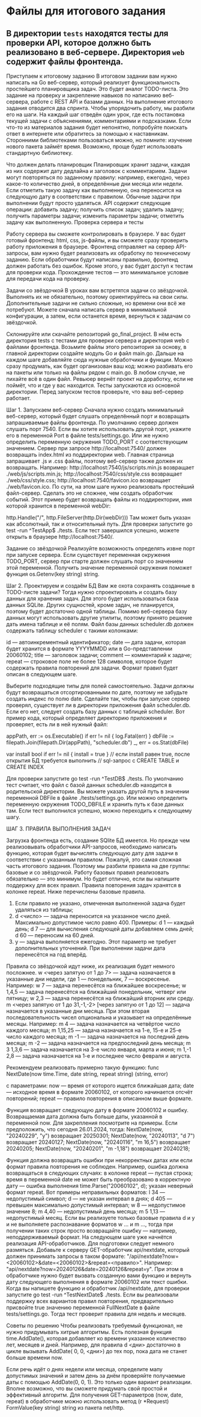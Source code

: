 # Файлы для итогового задания
В директории `tests` находятся тесты для проверки API, которое должно быть реализовано в веб-сервере.
Директория `web` содержит файлы фронтенда.
---------------------------------------------------------------------
Приступаем к итоговому заданию
В итоговом задании вам нужно написать на Go веб-сервер, который реализует функциональность простейшего планировщика задач. Это будет аналог TODO-листа. Это задание на проверку и закрепление навыков по написанию веб-сервера, работе с REST API и базами данных. 
На выполнение итогового задания отводится два спринта. Чтобы упорядочить работу, мы разбили его на шаги. На каждый шаг отведён один урок, где есть постановка текущей задачи с объяснениями, комментариями и подсказками. Если что-то из материалов задания будет непонятно, попробуйте поискать ответ в интернете или обратитесь за помощью к наставникам. Сторонними библиотеками пользоваться можно, но помните: изучение нового пакета займёт время. Возможно, проще будет использовать стандартную библиотеку.  

Что должен делать планировщик
Планировщик хранит задачи, каждая из них содержит дату дедлайна и заголовок с комментарием. Задачи могут повторяться по заданному правилу: например, ежегодно, через какое-то количество дней, в определённые дни месяца или недели. Если отметить такую задачу как выполненную, она переносится на следующую дату в соответствии с правилом. Обычные задачи при выполнении будут просто удаляться. 
API содержит следующие операции:
добавить задачу;
получить список задач;
удалить задачу;
получить параметры задачи;
изменить параметры задачи;
отметить задачу как выполненную.
Проверка сервера и тесты

Работу сервера вы сможете контролировать в браузере. У вас будет готовый фронтенд: html, css, js-файлы, и вы сможете сразу проверить работу приложения в браузере. Фронтенд отправляет на сервер API-запросы, вам нужно будет реализовать их обработку по техническому заданию. Если обработчики будут написаны правильно, фронтенд должен работать без ошибок. 
Кроме этого, у вас будет доступ к тестам для проверки кода. Прохождение тестов — это минимальное условие для передачи кода на проверку.

Задачи со звёздочкой
В уроках вам встретятся задачи со звёздочкой. Выполнять их не обязательно, поэтому ориентируйтесь на свои силы. Дополнительные задачи не сильно сложные, но времени они всё же потребуют. Можете сначала написать сервер в минимальной конфигурации, а затем, если останется время, вернуться к задачам со звёздочкой.

Склонируйте или скачайте репозиторий go_final_project. В нём есть директория tests с тестами для проверки сервера и директория web с файлами фронтенда. Возьмите файлы этого репозитория за основу, в главной директории создайте модуль Go и файл main.go. Дальше на каждом шаге добавляйте сюда нужные обработчики и функции. Можно сразу продумать, как будет организован ваш код: можно разбивать его на пакеты или только на файлы рядом с main.go. В любом случае, не пихайте всё в один файл. Ревьюер вернёт проект на доработку, если не поймёт, что и где у вас находится. 
Тесты запускаются из основной директории. Перед запуском тестов проверьте, что ваш веб-сервер работает.

Шаг 1. Запускаем веб-сервер
Сначала нужно создать минимальный веб-сервер, который будет слушать определённый порт и возвращать запрашиваемые файлы фронтенда. По умолчанию сервер должен слушать порт 7540. Если вы хотите использовать другой порт, укажите его в переменной Port в файле tests/settings.go. Или же нужно определить переменную окружения TODO_PORT с  соответствующим значением.
Сервер при запросе http://localhost:7540/ должен возвращать index.html из поддиректории web. Главная страница запрашивает .js и .css файлы, поэтому веб-сервер также должен их возвращать. Например:
http://localhost:7540/js/scripts.min.js возвращает ./web/js/scripts.min.js;
http://localhost:7540/css/style.css возвращает ./web/css/style.css;
http://localhost:7540/favicon.ico возвращает ./web/favicon.ico.
По сути, на этом шаге нужно реализовать простейший файл-сервер. Сделать это не сложнее, чем создать обработчик событий. Этот пример будет возвращать файлы из поддиректории, имя которой хранится в переменной webDir:

http.Handle("/", http.FileServer(http.Dir(webDir))) 
Там может быть указан как абсолютный, так и относительный путь.
Для проверки запустите go test -run ^TestApp$ ./tests. Если тест завершился успешно, можете открыть в браузере http://localhost:7540/.

Задание со звёздочкой
Реализуйте возможность определять извне порт при запуске сервера. Если существует переменная окружения TODO_PORT, сервер при старте должен слушать порт со значением этой переменной. 
Получить значение переменной окружения поможет функция os.Getenv(key string) string.

Шаг 2. Проектируем и создаём БД
Вам же охота сохранять созданные в TODO-листе задачи? Тогда нужно спроектировать и создать базу данных для хранения задач. Для этого будет использоваться база данных SQLite. Других сущностей, кроме задач, не планируется, поэтому будет достаточно одной таблицы. Помимо веб-сервера базу данных могут использовать другие утилиты, поэтому принято решение дать имена таблице и её полям. Файл базы данных scheduler.db должен содержать таблицу scheduler с такими колонками:

id — автоинкрементный идентификатор;
date — дата задачи, которая будет хранится в формате YYYYMMDD или в Go-представлении 20060102;
title — заголовок задачи;
comment — комментарий к задаче;
repeat — строковое поле не более 128 символов, которое будет содержать правила повторений для задачи. Формат правил будет описан в следующем шаге.

Выберите подходящие типы для полей самостоятельно. Задачи должны будут возвращаться отсортированными по дате, поэтому не забудьте создать индекс по полю date. 
Сделайте так, чтобы при запуске сервер проверял, существует ли в директории приложения файл scheduler.db. Если его нет, следует создать базу данных с таблицей scheduler. Вот пример кода, который определяет директорию приложения и проверяет, есть ли в ней нужный файл:

appPath, err := os.Executable()
if err != nil {
    log.Fatal(err)
}
dbFile := filepath.Join(filepath.Dir(appPath), "scheduler.db")
_, err = os.Stat(dbFile)

var install bool
if err != nil {
    install = true
}
// если install равен true, после открытия БД требуется выполнить 
// sql-запрос с CREATE TABLE и CREATE INDEX 

Для проверки запустите go test -run ^TestDB$ ./tests. По умолчанию тест считает, что файл с базой данных scheduler.db находится в родительской директории. Вы можете указать другой путь в значении переменной DBFile в файле ./tests/settings.go. Или можно определить переменную окружения TODO_DBFILE и хранить путь к базе данных там.
Если тест выполнился успешно, можно переходить к следующему шагу.

ШАГ 3. ПРАВИЛА ВЫПОЛНЕНИЯ ЗАДАЧ

Загрузка фронтенда есть, создание SQlite БД имеется. Но прежде чем реализовывать обработчики API-запросов, необходимо написать функцию, которая будет вычислять следующую дату для задачи в соответствии с указанным правилом. Пожалуй, это самая сложная часть итогового задания. Поэтому мы разбили правила на две группы: базовые и со звёздочкой. Работу базовых правил реализовать обязательно — это минимум. Но будет отлично, если вы напишите поддержку для всех правил.
Правила повторения задач хранятся в колонке repeat. Ниже перечислены базовые правила.
1. Если правило не указано, отмеченная выполненной задача будет удаляться из таблицы;
2. d <число> — задача переносится на указанное число дней. Максимально допустимое число равно 400. Примеры:
d 1 — каждый день;
d 7 — для вычисления следующей даты добавляем семь дней;
d 60 — переносим на 60 дней.
3. y — задача выполняется ежегодно. Этот параметр не требует дополнительных уточнений. При выполнении задачи дата перенесётся на год вперёд.
   
Правила со звёздочкой идут ниже, их реализация будет немного посложнее.
w <через запятую от 1 до 7> — задача назначается в указанные дни недели, где 1 — понедельник, 7 — воскресенье. Например:
w 7 — задача перенесётся на ближайшее воскресенье;
w 1,4,5 — задача перенесётся на ближайший понедельник, четверг или пятницу;
w 2,3 — задача перенесётся на ближайший вторник или среду.
m <через запятую от 1 до 31,-1,-2> [через запятую от 1 до 12] — задача назначается в указанные дни месяца. При этом вторая последовательность чисел опциональна и указывает на определённые месяцы. Например:
m 4 — задача назначается на четвёртое число каждого месяца;
m 1,15,25 — задача назначается на 1-е, 15-е и 25-е число каждого месяца;
m -1 — задача назначается на последний день месяца;
m -2 — задача назначается на предпоследний день месяца;
m 3 1,3,6 — задача назначается на 3-е число января, марта и июня;
m 1,-1 2,8 — задача назначается на 1-е и последнее число февраля и авгуcта.

Рекомендуем реализовать примерно такую функцию:
func NextDate(now time.Time, date string, repeat string) (string, error) 

с параметрами:
now — время от которого ищется ближайшая дата;
date — исходное время в формате 20060102, от которого начинается отсчёт повторений;
repeat — правило повторения в описанном выше формате.

Функция возвращает следующую дату в формате 20060102 и ошибку. Возвращаемая дата должна быть больше даты, указанной в переменной now.
Для закрепления посмотрите на примеры. Если предположить, что сегодня 26.01.2024, тогда:
NextDate(now, "20240229", "y") возвращает 20250301;
NextDate(now, "20240113", "d 7") возвращает 20240127;
NextDate(now, "20240116", "m 16,5") возвращает 20240205;
NextDate(now, "20240201", "m -1,18") возвращает 20240218;

Функция должна возвращать ошибки при некорректных датах или если формат правила повторения не соблюден. Например, ошибка должна возвращаться в следующих случаях:
в колонке repeat — пустая строка;
время в переменной date не может быть преобразовано в корректную дату — ошибка выполнения time.Parse("20060102", d);
указан неверный формат repeat.
Вот примеры неправильных форматов:
l 34 — недопустимый символ;
d — не указан интервал в днях;
d 405 — превышен максимально допустимый интервал;
w 8 — недопустимое значение 8;
m 4,40 — недопустимый день месяца;
m 5 1,13 — недопустимый месяц.
Если вы реализуете только базовые правила d и y и не выполняете распознавание форматов w ... и m ..., тогда при получении таких строк просто возвращайте ошибку — например, неподдерживаемый формат.
На следующем шаге уже начнётся реализация API-обработчиков. Для подготовки следует немного размяться. Добавьте к серверу GET-обработчик api/nextdate, который должен принимать запросы в таком формате: "/api/nextdate?now=<20060102>&date=<20060102>&repeat=<правило>". Например: "api/nextdate?now=20240126&date=20240126&repeat=y". При этом в обработчике нужно будет вызвать созданную вами функцию и вернуть дату следующего выполнения в формате 20060102 или текст ошибки.
Когда вы напишете функцию и обработчик /api/nextdate, для проверки запустите go test -run ^TestNextDate$ ./tests. Если вы реализовали поддержку всех вариантов правил повторения, предварительно присвойте true значению переменной FullNextDate в файле tests/settings.go. Тогда тест проверит правила для недель и месяцев.

Советы по решению
Чтобы реализовать требуемый функционал, не нужно придумывать хитрые алгоритмы. Есть полезная функция time.AddDate(), которая добавляет ко времени указанное количество лет, месяцев и дней. Например, для правила d <дни> достаточно в цикле вызывать AddDate( 0, 0, <дни>) до тех пор, пока дата не станет больше времени now.

Если речь идёт о днях недели или месяца, определите мапу допустимых значений и затем день за днём проверяйте получаемые даты с помощью AddDate(0, 0, 1). Это только один вариант реализации. Вполне возможно, что вы сможете придумать свой простой и эффективный алгоритм.
Для получения GET-параметров (now, date, repeat) в обработчике можно использовать метод (r *Request) FormValue(key string) string из пакета net/http.
